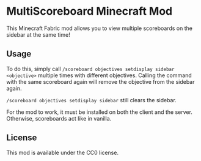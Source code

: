 # MultiScoreboard Minecraft Mod

This Minecraft Fabric mod allows you to view multiple scoreboards
on the sidebar at the same time!

## Usage

To do this, simply call
`/scoreboard objectives setdisplay sidebar <objective>` multiple
times with different objectives. Calling the command with the same
scoreboard again will remove the objective from the sidebar again.

`/scoreboard objectives setdisplay sidebar` still clears the sidebar.

For the mod to work, it must be installed on both the client and the server.
Otherwise, scoreboards act like in vanilla.

## License

This mod is available under the CC0 license.
